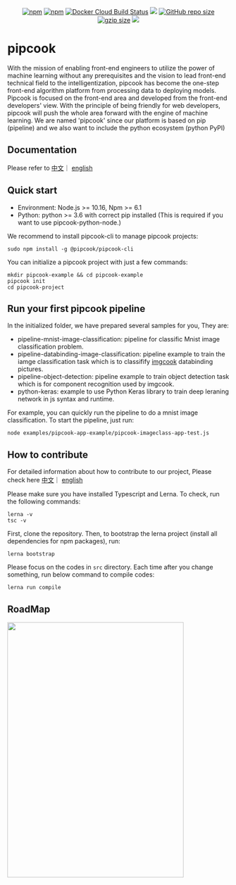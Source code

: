 <p align="center">
  <a href="https://www.npmjs.com/package/@pipcook/pipcook-core"><img alt="npm" src="https://img.shields.io/npm/dm/@pipcook/pipcook-core"></a>
  <a href="https://www.npmjs.com/package/@pipcook/pipcook-core"><img alt="npm" src="https://img.shields.io/npm/v/@pipcook/pipcook-core"></a>
  <a href="https://hub.docker.com/r/pipcook/pipcook"><img alt="Docker Cloud Build Status" src="https://img.shields.io/docker/cloud/build/pipcook/pipcook"></a>
  <a href="https://www.npmjs.com/package/rax"><img src="https://img.shields.io/npm/dm/rax.svg"></a>
  <a href="https://github.com/alibaba/pipcook"><img alt="GitHub repo size" src="https://img.shields.io/github/repo-size/alibaba/pipcook"></a>
  <a href="https://github.com/alibaba/pipcook"><img src="https://img.shields.io/github/issues/alibaba/pipcook" alt="gzip size"></a>
  <a href="https://opensource.org/licenses/Apache-2.0"> <img src="https://img.shields.io/badge/License-Apache%202.0-blue.svg"></a>
</p>

# pipcook

With the mission of enabling front-end engineers to utilize the power of machine learning without any prerequisites and the vision to lead front-end technical field to the intelligentization, pipcook has become the one-step front-end algorithm platform from processing data to deploying models. Pipcook is focused on the front-end area and developed from the front-end developers' view. With the principle of being friendly for web developers, pipcook will push the whole area forward with the engine of machine learning. We are named 'pipcook' since our platform is based on pip (pipeline) and we also want to include the python ecosystem (python PyPI)

## Documentation

Please refer to [中文](https://alibaba.github.io/pipcook/doc/pipcook%20%E6%98%AF%E4%BB%80%E4%B9%88-zh)｜ [english](https://alibaba.github.io/pipcook/doc/What%20is%20Pipcook%3F-en)

## Quick start

- Environment: Node.js >= 10.16, Npm >= 6.1
- Python: python >= 3.6 with correct pip installed (This is required if you want to use pipcook-python-node.)

We recommend to install pipcook-cli to manage pipcook projects:
```
sudo npm install -g @pipcook/pipcook-cli
```

You can initialize a pipcook project with just a few commands:
```
mkdir pipcook-example && cd pipcook-example
pipcook init
cd pipcook-project
```


## Run your first pipcook pipeline

In the initialized folder, we have prepared several samples for you, They are:

- pipeline-mnist-image-classification: pipeline for classific Mnist image classification problem.
- pipeline-databinding-image-classification: pipeline example to train the iamge classification task which is to classifify [imgcook](https://www.imgcook.com/) databinding pictures.
- pipeline-object-detection: pipeline example to train object detection task which is for component recognition used by imgcook.
- python-keras: example to use Python Keras library to train deep leraning network in js syntax and runtime.

For example, you can quickly run the pipeline to do a mnist image classification. To start the pipeline, just run:
```
node examples/pipcook-app-example/pipcook-imageclass-app-test.js
```

## How to contribute

For detailed information about how to contribute to our project, Please check here [中文](https://alibaba.github.io/pipcook/doc/%E5%BC%80%E5%8F%91%E8%80%85%E6%89%8B%E5%86%8C-zh)｜ [english](https://alibaba.github.io/pipcook/doc/developer%20guide-en)

Please make sure you have installed Typescript and Lerna. To check, run the following commands:
```
lerna -v
tsc -v
```

First, clone the repository. Then, to bootstrap the lerna project (install all dependencies for npm packages), run:
```
lerna bootstrap
```
Please focus on the codes in `src` directory. Each time after you change something, run below command to compile codes:
```
lerna run compile
```

## RoadMap
 <img  src="https://img.alicdn.com/tfs/TB1qsKJtkT2gK0jSZFkXXcIQFXa-824-1178.jpg"  width="400"  height="580">
